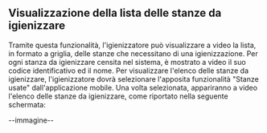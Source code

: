 ## Visualizzazione della lista delle stanze da igienizzare
Tramite questa funzionalità, l'igienizzatore può visualizzare a video la lista, in formato a griglia, delle stanze che necessitano di una igienizzazione. Per ogni stanza da igienizzare censita nel sistema, è mostrato a video il suo codice identificativo ed il nome. Per visualizzare l'elenco delle stanze da igienizzare, l'igienizzatore dovrà selezionare l'apposita funzionalità "Stanze usate" dall'applicazione mobile. Una volta selezionata, appariranno a video l'elenco delle stanze da igienizzare, come riportato nella seguente schermata:

--immagine--

